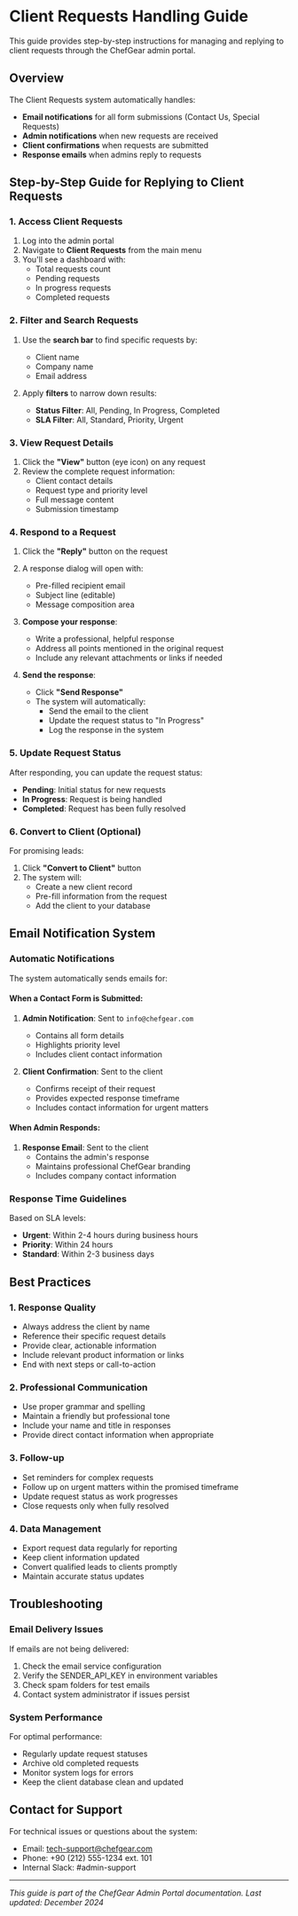 # Client Requests Handling Guide

This guide provides step-by-step instructions for managing and replying to client requests through the ChefGear admin portal.

## Overview

The Client Requests system automatically handles:
- **Email notifications** for all form submissions (Contact Us, Special Requests)
- **Admin notifications** when new requests are received
- **Client confirmations** when requests are submitted
- **Response emails** when admins reply to requests

## Step-by-Step Guide for Replying to Client Requests

### 1. Access Client Requests

1. Log into the admin portal
2. Navigate to **Client Requests** from the main menu
3. You'll see a dashboard with:
   - Total requests count
   - Pending requests
   - In progress requests
   - Completed requests

### 2. Filter and Search Requests

1. Use the **search bar** to find specific requests by:
   - Client name
   - Company name
   - Email address

2. Apply **filters** to narrow down results:
   - **Status Filter**: All, Pending, In Progress, Completed
   - **SLA Filter**: All, Standard, Priority, Urgent

### 3. View Request Details

1. Click the **"View"** button (eye icon) on any request
2. Review the complete request information:
   - Client contact details
   - Request type and priority level
   - Full message content
   - Submission timestamp

### 4. Respond to a Request

1. Click the **"Reply"** button on the request
2. A response dialog will open with:
   - Pre-filled recipient email
   - Subject line (editable)
   - Message composition area

3. **Compose your response**:
   - Write a professional, helpful response
   - Address all points mentioned in the original request
   - Include any relevant attachments or links if needed

4. **Send the response**:
   - Click **"Send Response"**
   - The system will automatically:
     - Send the email to the client
     - Update the request status to "In Progress"
     - Log the response in the system

### 5. Update Request Status

After responding, you can update the request status:
- **Pending**: Initial status for new requests
- **In Progress**: Request is being handled
- **Completed**: Request has been fully resolved

### 6. Convert to Client (Optional)

For promising leads:
1. Click **"Convert to Client"** button
2. The system will:
   - Create a new client record
   - Pre-fill information from the request
   - Add the client to your database

## Email Notification System

### Automatic Notifications

The system automatically sends emails for:

#### When a Contact Form is Submitted:
1. **Admin Notification**: Sent to `info@chefgear.com`
   - Contains all form details
   - Highlights priority level
   - Includes client contact information

2. **Client Confirmation**: Sent to the client
   - Confirms receipt of their request
   - Provides expected response timeframe
   - Includes contact information for urgent matters

#### When Admin Responds:
1. **Response Email**: Sent to the client
   - Contains the admin's response
   - Maintains professional ChefGear branding
   - Includes company contact information

### Response Time Guidelines

Based on SLA levels:
- **Urgent**: Within 2-4 hours during business hours
- **Priority**: Within 24 hours
- **Standard**: Within 2-3 business days

## Best Practices

### 1. Response Quality
- Always address the client by name
- Reference their specific request details
- Provide clear, actionable information
- Include relevant product information or links
- End with next steps or call-to-action

### 2. Professional Communication
- Use proper grammar and spelling
- Maintain a friendly but professional tone
- Include your name and title in responses
- Provide direct contact information when appropriate

### 3. Follow-up
- Set reminders for complex requests
- Follow up on urgent matters within the promised timeframe
- Update request status as work progresses
- Close requests only when fully resolved

### 4. Data Management
- Export request data regularly for reporting
- Keep client information updated
- Convert qualified leads to clients promptly
- Maintain accurate status updates

## Troubleshooting

### Email Delivery Issues
If emails are not being delivered:
1. Check the email service configuration
2. Verify the SENDER_API_KEY in environment variables
3. Check spam folders for test emails
4. Contact system administrator if issues persist

### System Performance
For optimal performance:
- Regularly update request statuses
- Archive old completed requests
- Monitor system logs for errors
- Keep the client database clean and updated

## Contact for Support

For technical issues or questions about the system:
- Email: tech-support@chefgear.com
- Phone: +90 (212) 555-1234 ext. 101
- Internal Slack: #admin-support

---

*This guide is part of the ChefGear Admin Portal documentation. Last updated: December 2024*